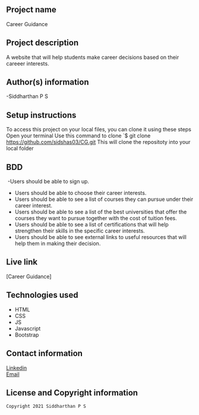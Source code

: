 ## Project name
Career Guidance
​
## Project description
A website that will help students make career decisions based on their careeer interests. 

## Author(s) information
  -Siddharthan P S  
## Setup instructions
   To access this project on your local files, you can clone it using these steps
   Open your terminal
   Use this command to clone `$ git clone
   https://github.com/sidshas03/CG.git
   This will clone the repositoty into your local folder 
​
## BDD
    
​ -Users should be able to sign up.
 - Users should be able to choose their career interests. 
 - Users should be able to see  a list of courses they can pursue under their career interest. 
 - Users should be able to see a  list of  the best universities that offer the courses they want to pursue together with the cost of tuition fees.
 - Users should be able to see a list of certifications that will help strengthen their skills in the specific career interests. 
 - Users should be able to see external links to  useful resources that will help them in making their decision. 

    
  
## Live link
[Career Guidance]
​
## Technologies used
 - HTML
 - CSS
 - JS
 - Javascript
 - Bootstrap
  
## Contact information
[Linkedin](https://www.linkedin.com/in/ssiddharthan/)<br>
[Email](sidshas03@gmail.com)
    
## License and Copyright information
    Copyright 2021 Siddharthan P S
